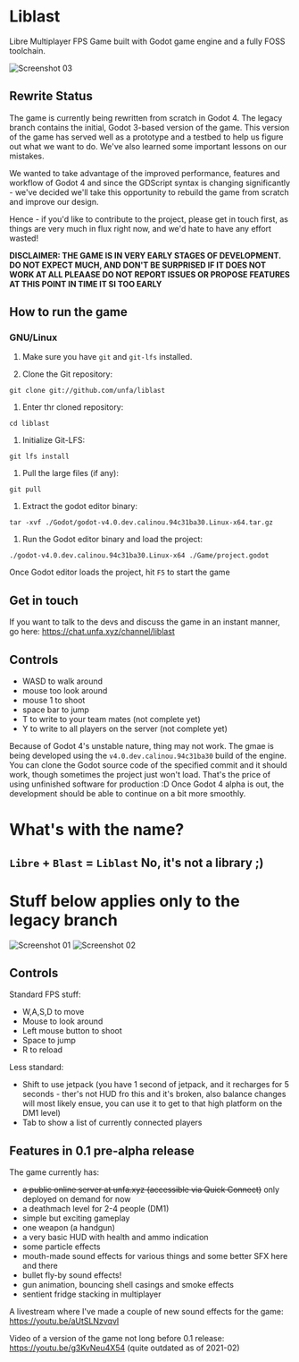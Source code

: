 # Liblast
Libre Multiplayer FPS Game built with Godot game engine and a fully FOSS toolchain.

![Screenshot 03](https://github.com/unfa/liblast/raw/main/Screenshots/01.jpg)

## Rewrite Status

The game is currently being rewritten from scratch in Godot 4.
The legacy branch contains the initial, Godot 3-based version of the game. This version of the game has served well as a prototype and a testbed to help us figure out what we want to do. We've also learned some important lessons on our mistakes.

We wanted to take advantage of the improved performance, features and workflow of Godot 4 and since the GDScript syntax is changing significantly - we've decided we'll take this opportunity to rebuild the game from scratch and improve our design.

Hence - if you'd like to contribute to the project, please get in touch first, as things are very much in flux right now, and we'd hate to have any effort wasted!

**DISCLAIMER: THE GAME IS IN VERY EARLY STAGES OF DEVELOPMENT.
DO NOT EXPECT MUCH, AND DON'T BE SURPRISED IF IT DOES NOT WORK AT ALL
PLEAASE DO NOT REPORT ISSUES OR PROPOSE FEATURES AT THIS POINT IN TIME
IT SI TOO EARLY**

## How to run the game

### GNU/Linux

1. Make sure you have `git` and `git-lfs` installed.

1. Clone the Git repository:
```
git clone git://github.com/unfa/liblast
```

1. Enter thr cloned repository:
```
cd liblast
```

1. Initialize Git-LFS:
```
git lfs install
```

1. Pull the large files (if any):
```
git pull
```

1. Extract the godot editor binary:
```
tar -xvf ./Godot/godot-v4.0.dev.calinou.94c31ba30.Linux-x64.tar.gz
```

1. Run the Godot editor binary and load the project:
```
./godot-v4.0.dev.calinou.94c31ba30.Linux-x64 ./Game/project.godot
```

Once Godot editor loads the project, hit `F5` to start the game

## Get in touch

If you want to talk to the devs and discuss the game in an instant manner, go here:
https://chat.unfa.xyz/channel/liblast

## Controls

- WASD to walk around
- mouse too look around
- mouse 1 to shoot
- space bar to jump
- T to write to your team mates (not complete yet)
- Y to write to all players on the server (not complete yet)

Because of Godot 4's unstable nature, thing may not work. The gmae is being developed using the `v4.0.dev.calinou.94c31ba30` build of the engine.
You can clone the Godot source code of the specified commit and it should work, though sometimes the project just won't load. That's the price of using unfinished software for production :D Once Godot 4 alpha is out, the development should be able to continue on a bit more smoothly.

# What's with the name?

`Libre` + `Blast` = `Liblast`
No, it's not a library ;)
---

# Stuff below applies only to the legacy branch

![Screenshot 01](https://github.com/unfa/liblast/raw/legacy/Screenshots/01.png)
![Screenshot 02](https://github.com/unfa/liblast/raw/legacy/Screenshots/02.png)

## Controls

Standard FPS stuff:
- W,A,S,D to move
- Mouse to look around
- Left mouse button to shoot
- Space to jump
- R to reload

Less standard:
- Shift to use jetpack (you have 1 second of jetpack, and it recharges for 5 seconds - ther's not HUD fro this and it's broken, also balance changes will most likely ensue, you can use it to get to that high platform on the DM1 level)
- Tab to show a list of currently connected players

## Features in 0.1 pre-alpha release

The game currently has:

- ~~a public online server at unfa.xyz (accessible via Quick Connect)~~ only deployed on demand for now
- a deathmach level for 2-4 people (DM1)
- simple but exciting gameplay
- one weapon (a handgun)
- a very basic HUD with health and ammo indication
- some particle effects
- mouth-made sound effects for various things and some better SFX here and there
- bullet fly-by sound effects!
- gun animation, bouncing shell casings and smoke effects
- sentient fridge stacking in multiplayer

A livestream where I've made a couple of new sound effects for the game:
https://youtu.be/aUtSLNzvqvI

Video of a version of the game not long before 0.1 release:
https://youtu.be/g3KvNeu4X54 (quite outdated as of 2021-02)

